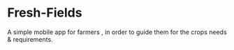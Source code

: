 # Fresh-Fields
A simple mobile app for farmers , in order to guide them for the crops needs &amp; requirements.
